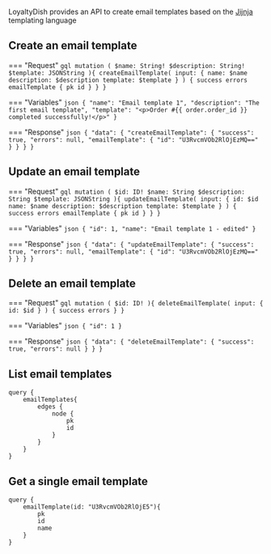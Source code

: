 LoyaltyDish provides an API to create email templates based on the [Jijnja](https://jinja.palletsprojects.com/en/3.1.x/) templating language

## Create an email template

=== "Request"
    ```gql
    mutation (
      $name: String!
      $description: String!
      $template: JSONString
    ){
      createEmailTemplate(
        input: {
          name: $name
          description: $description
          template: $template
        }
      ) {
        success
        errors
        emailTemplate {
          pk
          id
        }
      }
    }
    ```

=== "Variables"
    ```json
    {
      "name": "Email template 1",
      "description": "The first email template",
      "template": "<p>Order #{{ order.order_id }} completed successfully!</p>"
    }
    ```

=== "Response"
    ```json
    {
        "data": {
            "createEmailTemplate": {
                "success": true,
                "errors": null,
                "emailTemplate": {
                    "id": "U3RvcmVOb2RlOjEzMQ=="
                }
            }
        }
    }
    ```

## Update an email template

=== "Request"
    ```gql
    mutation (
      $id: ID!
      $name: String
      $description: String
      $template: JSONString
    ){
      updateEmailTemplate(
        input: {
          id: $id
          name: $name
          description: $description
          template: $template
        }
      ) {
        success
        errors
        emailTemplate {
          pk
          id
        }
      }
    }
    ```

=== "Variables"
    ```json
    {
      "id": 1,
      "name": "Email template 1 - edited"
    }
    ```

=== "Response"
    ```json
    {
        "data": {
            "updateEmailTemplate": {
                "success": true,
                "errors": null,
                "emailTemplate": {
                    "id": "U3RvcmVOb2RlOjEzMQ=="
                }
            }
        }
    }
    ```


## Delete an email template

=== "Request"
    ```gql
    mutation (
      $id: ID!
    ){
      deleteEmailTemplate(
        input: {
          id: $id
        }
      ) {
        success
        errors
      }
    }
    ```

=== "Variables"
    ```json
    {
      "id": 1
    }
    ```

=== "Response"
    ```json
    {
        "data": {
            "deleteEmailTemplate": {
                "success": true,
                "errors": null
            }
        }
    }
    ```


## List email templates

```gql
query {
	emailTemplates{
		edges {
			node {
				pk
				id
			}
		}
	}
}
```

## Get a single email template

```gql
query {
	emailTemplate(id: "U3RvcmVOb2RlOjE5"){
		pk
		id
		name
	}
}
```
